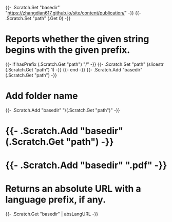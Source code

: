 {{- .Scratch.Set "basedir" "https://zhangdian617.github.io/site/content/publication/" -}}
{{- .Scratch.Set "path" (.Get 0) -}}
# Reports whether the given string begins with the given prefix.
{{- if hasPrefix (.Scratch.Get "path") "/" -}}
  {{- .Scratch.Set "path" (slicestr (.Scratch.Get "path") 1) -}}
{{- end -}}
{{- .Scratch.Add "basedir" (.Scratch.Get "path") -}}
# Add folder name
{{- .Scratch.Add "basedir" "/(.Scratch.Get "path")" -}}
# {{- .Scratch.Add "basedir" (.Scratch.Get "path") -}}
# {{- .Scratch.Add "basedir" ".pdf" -}}
# Returns an absolute URL with a language prefix, if any.
{{- .Scratch.Get "basedir" | absLangURL -}}
